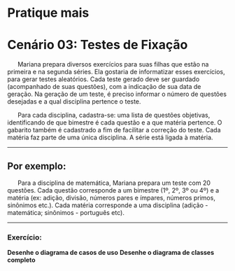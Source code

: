 # Pratique mais



# Cenário 03: Testes de Fixação
 
   <p> &nbsp&nbsp&nbsp&nbsp&nbsp&nbspMariana prepara diversos exercícios para suas filhas que estão na primeira e na segunda séries. Ela gostaria de informatizar esses exercícios, para gerar testes  aleatórios. Cada teste gerado deve ser guardado (acompanhado de suas questões), com a indicação de sua data de geração. Na geração de um teste, é preciso informar o número de questões desejadas e a qual disciplina pertence o teste.
</p>

   <p> &nbsp&nbsp&nbsp&nbsp&nbsp&nbspPara cada disciplina, cadastra-se: uma lista de questões objetivas, identificando de que bimestre é cada questão e a que matéria pertence. O gabarito também é cadastrado a fim de facilitar a correção do teste. Cada matéria faz parte de uma única disciplina. A série está ligada à matéria.
   </p>
<hr>

## Por exemplo:

<p>&nbsp&nbsp&nbsp&nbsp&nbsp&nbspPara a disciplina de matemática, Mariana prepara um teste com 20 questões. Cada questão corresponde a um bimestre (1º, 2º, 3º ou 4º) e a matéria (ex: adição, divisão, números pares e ímpares, números primos, sinônimos etc.). Cada matéria corresponde a uma disciplina (adição - matemática; sinônimos - português etc). </p>
	
<hr>

### Exercício:
**Desenhe o diagrama de casos de uso**
**Desenhe o diagrama de classes completo**

